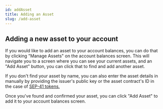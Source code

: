 ```yaml
---
id: addAsset
title: Adding an Asset
slug: /add-asset
---
```


## Adding a new asset to your account

If you would like to add an asset to your account balances, you can do that by clicking "Manage Assets" on the account balances screen.
This will navigate you to a screen where you can see your current assets, and an "Add Asset" button, you can click that to find and add another asset.

If you don't find your asset by name, you can also enter the asset details in manually by providing the issuer's public key or the asset contract's ID in the case of [SEP-41 tokens.](https://developers.stellar.org/docs/tokens/stellar-asset-contract)

Once you've found and confirmed your asset, you can click "Add Asset" to add it to your account balances screen.
